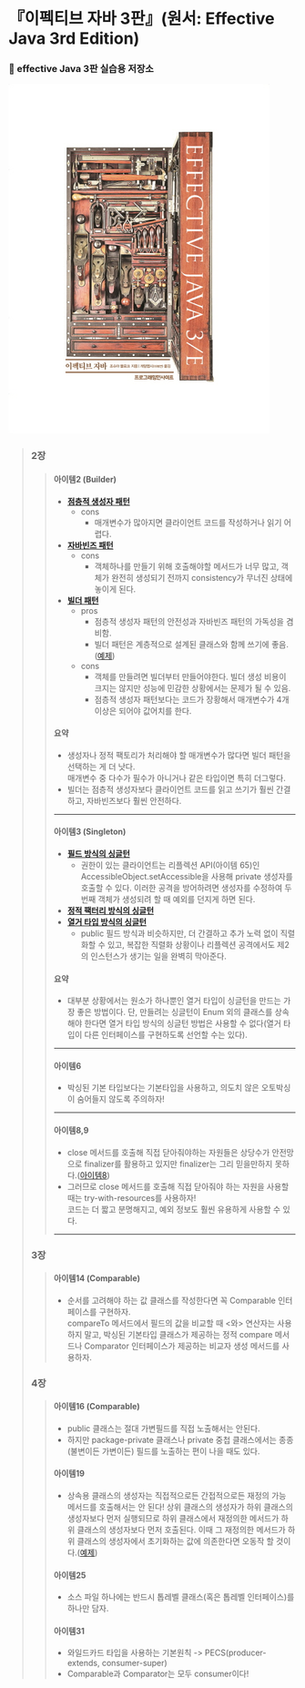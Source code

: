 # 『이펙티브 자바 3판』(원서: Effective Java 3rd Edition)
### :santa: effective Java 3판 실습용 저장소

<img src="./img.jpeg">

> ### **2장**
> > #### **아이템2 (Builder)**
> > * **[점층적 생성자 패턴](https://github.com/merry-santa/effective-java-3E/blob/main/src/main/java/chapter2/item2/telescopingconstructor/NutritionFacts.java)** 
> >   * cons
> >     * 매개변수가 많아지면 클라이언트 코드를 작성하거나 읽기 어렵다.
> > * **[자바빈즈 패턴](https://github.com/merry-santa/effective-java-3E/blob/main/src/main/java/chapter2/item2/javabeans/NutritionFacts.java)**
> >   * cons
> >     * 객체하나를 만들기 위해 호출해야할 메서드가 너무 많고, 객체가 완전히 생성되기 전까지 consistency가 무너진 상태에 놓이게 된다.
> > * **[빌더 패턴](https://github.com/merry-santa/effective-java-3E/blob/main/src/main/java/chapter2/item2/builder/NutritionFacts.java)** 
> >   * pros
> >     * 점층적 생성자 패턴의 안전성과 자바빈즈 패턴의 가독성을 겸비함.
> >     * 빌더 패턴은 계층적으로 설계된 클래스와 함께 쓰기에 좋음. ([예제](https://github.com/merry-santa/effective-java-3E/tree/main/src/main/java/chapter2/item2/hierarchicalbuilder))
> >   * cons
> >     * 객체를 만들려면 빌더부터 만들어야한다. 빌더 생성 비용이 크지는 않지만 성능에 민감한 상황에서는 문제가 될 수 있음.
> >     * 점층적 생성자 패턴보다는 코드가 장황해서 매개변수가 4개 이상은 되어야 값어치를 한다.
> > #### **요약**
> > - 생성자나 정적 팩토리가 처리해야 할 매개변수가 많다면 빌더 패턴을 선택하는 게 더 낫다.  
> >   매개변수 중 다수가 필수가 아니거나 같은 타입이면 특히 더그렇다.  
> > - 빌더는 점층적 생성자보다 클라이언트 코드를 읽고 쓰기가 훨씬 간결하고, 자바빈즈보다 훨씬 안전하다.
> > ***
> > #### **아이템3 (Singleton)**
> > * **[필드 방식의 싱글턴](https://github.com/merry-santa/effective-java-3E/blob/main/src/main/java/chapter2/item3/field/Elvis.java)**
> >   * 권한이 있는 클라이언트는 리플렉션 API(아이템 65)인 AccessibleObject.setAccessible을 사용해 private 생성자를 호출할 수 있다.
> >   이러한 공격을 방어하려면 생성자를 수정하여 두번째 객체가 생성되려 할 때 예외를 던지게 하면 된다.
> > * **[정적 팩터리 방식의 싱글턴](https://github.com/merry-santa/effective-java-3E/blob/main/src/main/java/chapter2/item3/staticfactory/Elvis.java)**
> > * **[열거 타입 방식의 싱글턴](https://github.com/merry-santa/effective-java-3E/blob/main/src/main/java/chapter2/item3/enumtype/Elvis.java)**
> >   * public 필드 방식과 비슷하지만, 더 간결하고 추가 노력 없이 직렬화할 수 있고, 복잡한 직렬화 상황이나 리플렉션 공격에서도 제2의 인스턴스가 생기는 일을 완벽히 막아준다.
> > #### **요약**
> > - 대부분 상황에서는 원소가 하나뿐인 열거 타입이 싱글턴을 만드는 가장 좋은 방법이다.
> >   단, 만들려는 싱글턴이 Enum 외의 클래스를 상속해야 한다면 열거 타입 방식의 싱글턴 방법은 사용할 수 없다(열거 타입이 다른 인터페이스를 구현하도록 선언할 수는 있다).
> > ***
> > #### **아이템6**
> > * 박싱된 기본 타입보다는 기본타입을 사용하고, 의도치 않은 오토박싱이 숨어들지 않도록 주의하자!
> > ***
> > #### **아이템8,9**
> > * close 메서드를 호출해 직접 닫아줘야하는 자원들은 상당수가 안전망으로 finalizer를 활용하고 있지만 finalizer는 그리 믿을만하지 못하다.([아이템8](https://github.com/merry-santa/effective-java-3E/tree/main/src/main/java/chapter2/item8))
> > * 그러므로 close 메서드를 호출해 직접 닫아줘야 하는 자원을 사용할 때는 try-with-resources를 사용하자!  
      코드는 더 짧고 분명해지고, 예외 정보도 훨씬 유용하게 사용할 수 있다.
> > ***
> ### **3장**
> > #### **아이템14 (Comparable)**
> > * 순서를 고려해야 하는 값 클래스를 작성한다면 꼭 Comparable 인터페이스를 구현하자.  
      compareTo 메서드에서 필드의 값을 비교할 때 <와> 연산자는 사용하지 말고, 박싱된 기본타입 클래스가 제공하는 정적 compare 메서드나 Comparator 인터페이스가 제공하는 비교자 생성 메서드를 사용하자.
> ### **4장**
> > #### **아이템16 (Comparable)**
> > * public 클래스는 절대 가변필드를 직접 노출해서는 안된다.
> > * 하지만 package-private 클래스나 private 중첩 클래스에서는 종종(불변이든 가변이든) 필드를 노출하는 편이 나을 때도 있다.
> > #### **아이템19**
> > * 상속용 클래스의 생성자는 직접적으로든 간접적으로든 재정의 가능 메서드를 호출해서는 안 된다! 상위 클래스의 생성자가 하위 클래스의 생성자보다 먼저 실행되므로 하위 클래스에서 재정의한 메서드가 하위 클래스의 생성자보다 먼저 호출된다. 이때 그 재정의한 메서드가 하위 클래스의 생성자에서 초기화하는 값에 의존한다면 오동작 할 것이다.([예제](https://github.com/merry-santa/effective-java-3E/tree/main/src/main/java/chapter4/item19))
> > #### **아이템25**
> > * 소스 파일 하나에는 반드시 톱레벨 클래스(혹은 톱레벨 인터페이스)를 하나만 담자.
> > #### **아이템31**
> > * 와일드카드 타입을 사용하는 기본원칙 -> PECS(producer-extends, consumer-super)
> > * Comparable과 Comparator는 모두 consumer이다!
     
  


